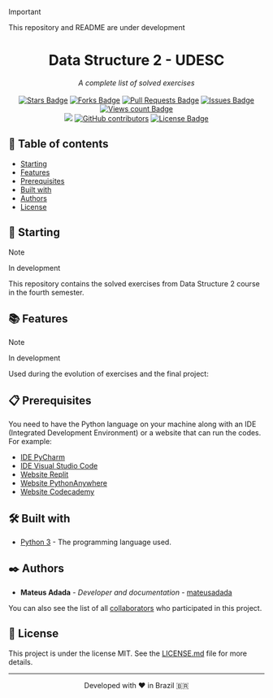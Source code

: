> [!IMPORTANT]
> This repository and README are under development

<h1 align="center">Data Structure 2 - UDESC</h1>
<div align="center"><i>A complete list of solved exercises</i><br><br>
<a href="https://github.com/mateusadada/dad2-udesc/stargazers"><img src="https://img.shields.io/github/stars/mateusadada/dad2-udesc" alt="Stars Badge"/></a>
<a href="https://github.com/mateusadada/dad2-udesc/network/members"><img src="https://img.shields.io/github/forks/mateusadada/dad2-udesc" alt="Forks Badge"/></a>
<a href="https://github.com/mateusadada/dad2-udesc/pulls"><img src="https://img.shields.io/github/issues-pr/mateusadada/dad2-udesc" alt="Pull Requests Badge"/></a>
<a href="https://github.com/mateusadada/dad2-udesc/issues"><img src="https://img.shields.io/github/issues/mateusadada/dad2-udesc" alt="Issues Badge"/></a>
<a href="https://github.com/mateusadada/dad2-udesc"><img src="https://komarev.com/ghpvc/?username=dad2-udesc&color=447ff7&label=views" alt="Views count Badge"/></a>
<br><a href="https://mateusadada.github.io/dad2-udesc" target="blank"><img src="https://img.shields.io/website?url=https%3A%2F%2Fmateusadada.github.io%2Fdad2-udesc&logo=github" /></a>
<a href="https://github.com/mateusadada/dad2-udesc/graphs/contributors"><img alt="GitHub contributors" src="https://img.shields.io/github/contributors/mateusadada/dad2-udesc?color=2b9348"></a>
<a href="https://github.com/mateusadada/dad2-udesc/blob/main/LICENSE"><img src="https://img.shields.io/github/license/mateusadada/dad2-udesc?color=2b9348" alt="License Badge"/></a>
</div>

## 📜 Table of contents

- [Starting](#-starting)
- [Features](#-features)
- [Prerequisites](#-prerequisites)
- [Built with](#️-built-with)
- [Authors](#️-authors)
- [License](#-license)

## 🚀 Starting
> [!NOTE]
> In development

This repository contains the solved exercises from Data Structure 2 course in the fourth semester.

## 📚 Features

> [!NOTE]
> In development

Used during the evolution of exercises and the final project:

## 📋 Prerequisites

You need to have the Python language on your machine along with an IDE (Integrated Development Environment) or a website that can run the codes. For example:

* [IDE PyCharm](https://www.jetbrains.com/pycharm/)
* [IDE Visual Studio Code](https://code.visualstudio.com/)
* [Website Replit](https://replit.com/)
* [Website PythonAnywhere](https://www.pythonanywhere.com/)
* [Website Codecademy](https://www.codecademy.com/)

## 🛠️ Built with

* [Python 3](https://www.python.org/) - The programming language used.

## ✒️ Authors

* **Mateus Adada** - *Developer and documentation* - [mateusadada](https://github.com/mateusadada)

You can also see the list of all [collaborators](https://github.com/mateusadada/dad2-udesc/graphs/contributors) who participated in this project.

## 📄 License

This project is under the license MIT. See the [LICENSE.md](https://github.com/mateusadada/dad2-udesc/blob/main/LICENSE) file for more details.

<hr><p align="center">Developed with ❤️ in Brazil 🇧🇷</p>
